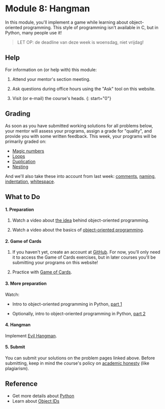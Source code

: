 # Module 8: Hangman

In this module, you'll implement a game while learning about object-oriented programming. This style of programming isn't available in C, but in Python, many people use it!

> LET OP: de deadline van deze week is woensdag, niet vrijdag!


## Help

For information on (or help with) this module:

1. Attend your mentor's section meeting.

2. Ask questions during office hours using the "Ask" tool on this website.

3. Visit (or e-mail) the course's heads.
{: start="0"}


## Grading

As soon as you have submitted working solutions for all problems below, your mentor will assess your programs, assign a grade for "quality", and provide you with some written feedback. This week, your programs will be primarily graded on:

- [Magic numbers](/quality/magic-numbers)
- [Loops](/quality/loops)
- [Duplication](/quality/duplication)
- [Nesting](/quality/nesting)

And we'll also take these into account from last week: [comments](/quality/comments), [naming](/quality/naming), [indentation](/quality/indentation), [whitespace](/quality/whitespace).


## What to Do

#### 1. Preparation

1. Watch a video about [the idea](https://www.lynda.com/Python-tutorials/Object-oriented-thinking/731735/5002881-4.html) behind object-oriented programming.

1. Watch a video about the basics of [object-oriented programming](https://www.youtube.com/watch?v=apACNr7DC_s).

#### 2. Game of Cards

1. If you haven't yet, create an account at [GitHub](https://github.com/join). For now, you'll only need it to access the Game of Cards exercises, but in later courses you'll be submitting your programs on this website!

1. Practice with [Game of Cards](https://lab.cs50.io/minprog/programmeren-2/master/problems/cards/lab).

#### 3. More preparation

Watch:

- Intro to object-oriented programming in Python, [part 1](https://www.youtube.com/watch?v=wYYzteRKU7U)

- Optionally, intro to object-oriented programming in Python, [part 2](https://www.youtube.com/watch?v=Umpt43ZzmqM)

#### 4. Hangman

Implement [Evil Hangman](/problems/hangman).

#### 5. Submit

You can submit your solutions on the problem pages linked above. Before submitting, keep in mind the course's policy on [academic honesty](/syllabus#samenwerken-fraude-en-plagiaat) (like plagiarism).


## Reference

- Get more details about [Python](https://www.youtube.com/watch?v=mgBpcQRDtl0)
- Learn about [Object IDs](https://www.lynda.com/Python-tutorials/Naming-objects/418249/459118-4.html)
